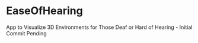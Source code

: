 # EaseOfHearing
App to Visualize 3D Environments for Those Deaf or Hard of Hearing - Initial Commit Pending
